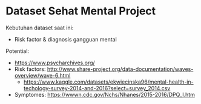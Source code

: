 # Dataset Sehat Mental Project

Kebutuhan dataset saat ini:
* Risk factor & diagnosis gangguan mental

Potential:
* https://www.psycharchives.org/
* Risk factors: http://www.share-project.org/data-documentation/waves-overview/wave-6.html
  * https://www.kaggle.com/datasets/ekwiecinska96/mental-health-in-techology-survey-2014-and-2016?select=survey_2014.csv
* Symptomes: https://wwwn.cdc.gov/Nchs/Nhanes/2015-2016/DPQ_I.htm
